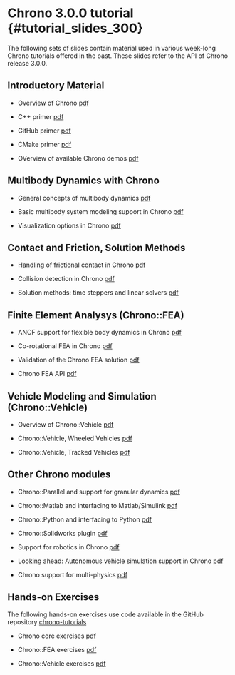 Chrono 3.0.0 tutorial {#tutorial_slides_300}
============================================

The following sets of slides contain material used in various week-long Chrono tutorials offered in the past.
These slides refer to the API of Chrono release 3.0.0.

## Introductory Material

- Overview of Chrono 
  [pdf](http://www.projectchrono.org/assets/slides_3_0_0/1_Intro/1_ProjectChrono_Overview.pdf)

- C++ primer 
  [pdf](http://www.projectchrono.org/assets/slides_3_0_0/1_Intro/2_C++_Primer.pdf)

- GitHub primer 
  [pdf](http://www.projectchrono.org/assets/slides_3_0_0/1_Intro/3_GitHub_Primer.pdf)

- CMake primer 
  [pdf](http://www.projectchrono.org/assets/slides_3_0_0/1_Intro/4_Cmake_Primer.pdf)

- OVerview of available Chrono demos 
  [pdf](http://www.projectchrono.org/assets/slides_3_0_0/1_Intro/5_ProjectChrono_Demos.pdf)

## Multibody Dynamics with Chrono

- General concepts of multibody dynamics 
  [pdf](http://www.projectchrono.org/assets/slides_3_0_0/2_Multibody/1_Chrono_TheoryMBS.pdf)

- Basic multibody system modeling support in Chrono
  [pdf](http://www.projectchrono.org/assets/slides_3_0_0/2_Multibody/2_Chrono_ModelingMBS.pdf)

- Visualization options in Chrono
  [pdf](http://www.projectchrono.org/assets/slides_3_0_0/2_Multibody/3_Chrono_Visualization.pdf)

## Contact and Friction, Solution Methods

- Handling of frictional contact in Chrono
  [pdf](http://www.projectchrono.org/assets/slides_3_0_0/3_Contact/1_Chrono_TheoryContact.pdf)

- Collision detection in Chrono
  [pdf](http://www.projectchrono.org/assets/slides_3_0_0/3_Contact/2_Chrono_CollisionDetection.pdf)

- Solution methods: time steppers and linear solvers 
  [pdf](http://www.projectchrono.org/assets/slides_3_0_0/3_Contact/3_Chrono_Solvers.pdf)

## Finite Element Analysys (Chrono::FEA)

- ANCF support for flexible body dynamics in Chrono
  [pdf](http://www.projectchrono.org/assets/slides_3_0_0/4_FEA/1_ChronoFEA_ANCF.pdf)

- Co-rotational FEA in Chrono
  [pdf](http://www.projectchrono.org/assets/slides_3_0_0/4_FEA/2_ChronoFEA_Corotational.pdf)

- Validation of the Chrono FEA solution
  [pdf](http://www.projectchrono.org/assets/slides_3_0_0/4_FEA/3_ChronoFEA_Validation.pdf)

- Chrono FEA API 
  [pdf](http://www.projectchrono.org/assets/slides_3_0_0/4_FEA/4_ChronoFEA_API.pdf)

## Vehicle Modeling and Simulation (Chrono::Vehicle)

- Overview of Chrono::Vehicle
  [pdf](http://www.projectchrono.org/assets/slides_3_0_0/5_Vehicle/1_ChronoVehicle.pdf)

- Chrono::Vehicle, Wheeled Vehicles
  [pdf](http://www.projectchrono.org/assets/slides_3_0_0/5_Vehicle/2_ChronoVehicle_Wheeled.pdf)

- Chrono::Vehicle, Tracked Vehicles
  [pdf](http://www.projectchrono.org/assets/slides_3_0_0/5_Vehicle/3_ChronoVehicle_Tracked.pdf)

## Other Chrono modules

- Chrono::Parallel and support for granular dynamics
  [pdf](http://www.projectchrono.org/assets/slides_3_0_0/6_OtherModules/1_ChronoParallel.pdf)

- Chrono::Matlab and interfacing to Matlab/Simulink
  [pdf](http://www.projectchrono.org/assets/slides_3_0_0/6_OtherModules/2_ChronoMatlab.pdf)

- Chrono::Python and interfacing to Python
  [pdf](http://www.projectchrono.org/assets/slides_3_0_0/6_OtherModules/3_ChronoPython.pdf)

- Chrono::Solidworks plugin
  [pdf](http://www.projectchrono.org/assets/slides_3_0_0/6_OtherModules/4_ChronoSolidworks.pdf)

- Support for robotics in Chrono
  [pdf](http://www.projectchrono.org/assets/slides_3_0_0/6_OtherModules/5_ChronoRoboticsSupport.pdf)

- Looking ahead: Autonomous vehicle simulation support in Chrono
  [pdf](http://www.projectchrono.org/assets/slides_3_0_0/6_OtherModules/6_ChronoCAVE.pdf)

- Chrono support for multi-physics
  [pdf](http://www.projectchrono.org/assets/slides_3_0_0/6_OtherModules/7_ChronoMultiphysicsSupport.pdf)

## Hands-on Exercises

The following hands-on exercises use code available in the GitHub repository [chrono-tutorials](https://github.com/projectchrono/chrono-tutorial.pdf)

- Chrono core exercises
  [pdf](http://www.projectchrono.org/assets/slides_3_0_0/7_HandsOn/Chrono_Handson.pdf)

- Chrono::FEA exercises
  [pdf](http://www.projectchrono.org/assets/slides_3_0_0/7_HandsOn/ChronoFEA_Handson.pdf)

- Chrono::Vehicle exercises
  [pdf](http://www.projectchrono.org/assets/slides_3_0_0/7_HandsOn/ChronoVehicle_HandsOn.pdf)



